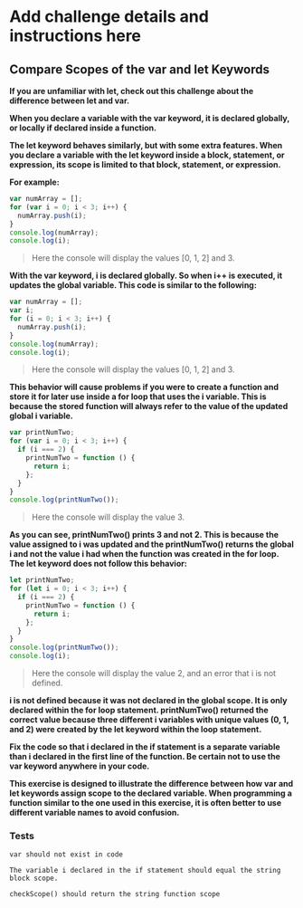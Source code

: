 # Add challenge details and instructions here

## Compare Scopes of the var and let Keywords

**If you are unfamiliar with let, check out this challenge about the difference between let and var.**

**When you declare a variable with the var keyword, it is declared globally, or locally if declared inside a function.**

**The let keyword behaves similarly, but with some extra features. When you declare a variable with the let keyword inside a block, statement, or expression, its scope is limited to that block, statement, or expression.**

**For example:**

```js
var numArray = [];
for (var i = 0; i < 3; i++) {
  numArray.push(i);
}
console.log(numArray);
console.log(i);
```

> Here the console will display the values [0, 1, 2] and 3.

**With the var keyword, i is declared globally. So when i++ is executed, it updates the global variable. This code is similar to the following:**

```js
var numArray = [];
var i;
for (i = 0; i < 3; i++) {
  numArray.push(i);
}
console.log(numArray);
console.log(i);
```

> Here the console will display the values [0, 1, 2] and 3.

**This behavior will cause problems if you were to create a function and store it for later use inside a for loop that uses the i variable. This is because the stored function will always refer to the value of the updated global i variable.**

```js
var printNumTwo;
for (var i = 0; i < 3; i++) {
  if (i === 2) {
    printNumTwo = function () {
      return i;
    };
  }
}
console.log(printNumTwo());
```

> Here the console will display the value 3.

**As you can see, printNumTwo() prints 3 and not 2. This is because the value assigned to i was updated and the printNumTwo() returns the global i and not the value i had when the function was created in the for loop. The let keyword does not follow this behavior:**

```js
let printNumTwo;
for (let i = 0; i < 3; i++) {
  if (i === 2) {
    printNumTwo = function () {
      return i;
    };
  }
}
console.log(printNumTwo());
console.log(i);
```

> Here the console will display the value 2, and an error that i is not defined.

**i is not defined because it was not declared in the global scope. It is only declared within the for loop statement. printNumTwo() returned the correct value because three different i variables with unique values (0, 1, and 2) were created by the let keyword within the loop statement.**

**Fix the code so that i declared in the if statement is a separate variable than i declared in the first line of the function. Be certain not to use the var keyword anywhere in your code.**

**This exercise is designed to illustrate the difference between how var and let keywords assign scope to the declared variable. When programming a function similar to the one used in this exercise, it is often better to use different variable names to avoid confusion.**

### Tests

`var should not exist in code`

`The variable i declared in the if statement should equal the string block scope.`

`checkScope() should return the string function scope`

